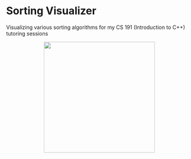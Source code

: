 # Sorting Visualizer
Visualizing various sorting algorithms for my CS 191 (Introduction to C++) tutoring sessions

<p style="text-align:center">
<img src="https://imgur.com/oNRybdz.gif" width="300">
</p>
